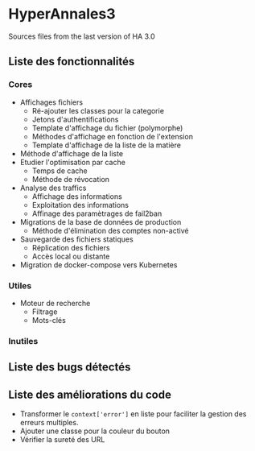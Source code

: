 # HyperAnnales3
Sources files from the last version of HA 3.0

## Liste des fonctionnalités

### Cores
- Affichages fichiers
  - Ré-ajouter les classes pour la categorie
  - Jetons d'authentifications
  - Template d'affichage du fichier (polymorphe)
  - Méthodes d'affichage en fonction de l'extension
  - Template d'affichage de la liste de la matière
- Méthode d'affichage de la liste
- Etudier l'optimisation par cache
  - Temps de cache
  - Méthode de révocation
- Analyse des traffics
  - Affichage des informations
  - Exploitation des informations
  - Affinage des paramètrages de fail2ban
- Migrations de la base de données de production
  - Méthode d'élimination des comptes non-activé
- Sauvegarde des fichiers statiques
  - Réplication des fichiers
  - Accès local ou distante
- Migration de docker-compose vers Kubernetes

### Utiles
- Moteur de recherche
  - Filtrage
  - Mots-clés

### Inutiles

## Liste des bugs détectés

## Liste des améliorations du code

- Transformer le `context['error']` en liste pour faciliter la gestion des erreurs multiples.
- Ajouter une classe pour la couleur du bouton
- Vérifier la sureté des URL